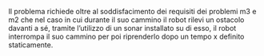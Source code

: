 Il problema richiede oltre al soddisfacimento dei requisiti dei problemi m3 e m2 che nel caso in cui durante il suo cammino il robot rilevi un ostacolo davanti a sé, tramite l’utilizzo di un sonar installato su di esso, il robot interrompa il suo cammino per poi riprenderlo dopo un tempo x definito staticamente.
